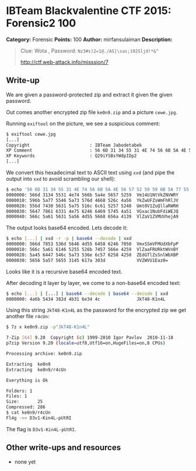 # IBTeam Blackvalentine CTF 2015: Forensic2 100

**Category:** Forensic
**Points:** 100
**Author:** mirfansulaiman
**Description:**

> Clue: Wota , Password: `Nz3#s)2=1@./AS|\sas;192Sljd!*&^`
>
> http://ctf.web-attack.info/misssion/7

## Write-up

We are given a password-protected zip and extract it given the given password.

Out comes another encrypted zip file `ke0n9.zip` and a picture `cewe.jpg`.

Running `exiftool` on the picture, we see a suspicious comment:

```bash
$ exiftool cewe.jpg
[...]
Copyright                       : IBTeam Jabodetabek
XP Comment                      : 56 6D 31 34 55 31 4E 74 56 6B 5A 4E 56 57 52 59 59 6B 5A 77 55 46 5A 73 57 6D 46 68 52 6C 4A 56 55 6D 74 30 56 31 5A 75 51 6C 6C 61 52 57 52 48 56 47 78 61 63 31 4E 75 62 46 64 69 57 45 4A 51 56 6C 5A 61 56 31 5A 56 4D 55 56 68 65 6A 41 39
XP Keywords                     : Q29iYSBsYWdpIDp2
[...]
```

We convert this hexadecimal text to ASCII text using `xxd` (and pipe the output into `xxd` to avoid scrambling our shell):

```bash
$ echo '56 6D 31 34 55 31 4E 74 56 6B 5A 4E 56 57 52 59 59 6B 5A 77 55 46 5A 73 57 6D 46 68 52 6C 4A 56 55 6D 74 30 56 31 5A 75 51 6C 6C 61 52 57 52 48 56 47 78 61 63 31 4E 75 62 46 64 69 57 45 4A 51 56 6C 5A 61 56 31 5A 56 4D 55 56 68 65 6A 41 39' | xxd -r -p | xxd
0000000: 566d 3134 5531 4e74 566b 5a4e 5657 5259  Vm14U1NtVkZNVWRY
0000010: 596b 5a77 5546 5a73 576d 4668 526c 4a56  YkZwUFZsWmFhRlJV
0000020: 556d 7430 5631 5a75 516c 6c61 5257 5248  Umt0V1ZuQllaRWRH
0000030: 5647 7861 6331 4e75 6246 6469 5745 4a51  VGxac1NubFdiWEJQ
0000040: 566c 5a61 5631 5a56 4d55 5668 656a 4139  VlZaV1ZVMUVhejA9
```

The output looks base64 encoded. Lets decode it:

```bash
$ echo [...] | xxd -r -p | base64 --decode | xxd
0000000: 566d 7853 536d 5646 4d55 6458 6246 7050  VmxSSmVFMUdXbFpP
0000010: 566c 5a61 6146 5255 526b 7457 566e 4259  VlZaaFRURktWVnBY
0000020: 5a45 6447 546c 5a73 536e 6c57 6258 4250  ZEdGTlZsSnlWbXBP
0000030: 5656 5a57 5655 3145 617a 303d            VVZWVU1Eaz0=
```

Looks like it is a recursive base64 encoded text.

After decoding it layer by layer, we come to a non-base64 encoded text:


```bash
$ echo [...] | [...] | base64 --decode | base64 --decode | xxd
0000000: 4a6b 5434 382d 4b31 6e34 4c              JkT48-K1n4L
```

Using this string `JkT48-K1n4L` as the password for the encrypted zip we get another file `r4cUn`:

```bash
$ 7z x ke0n9.zip -p"JkT48-K1n4L"

7-Zip [64] 9.20  Copyright (c) 1999-2010 Igor Pavlov  2010-11-18
p7zip Version 9.20 (locale=utf8,Utf16=on,HugeFiles=on,8 CPUs)

Processing archive: ke0n9.zip

Extracting  ke0n9
Extracting  ke0n9/r4cUn

Everything is Ok

Folders: 1
Files: 1
Size:       25
Compressed: 286
$ cat ke0n9/r4cUn 
Fl4g ->> D3v1-Kin4L-pUtRI
```

The flag is `D3v1-Kin4L-pUtRI`.


## Other write-ups and resources

* none yet
